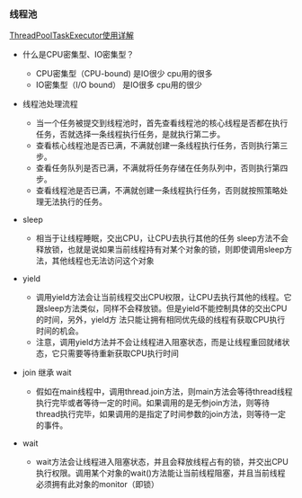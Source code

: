 ### 线程池

[ThreadPoolTaskExecutor使用详解](https://blog.csdn.net/foreverling/article/details/78073105)
* 什么是CPU密集型、IO密集型？
  * CPU密集型（CPU-bound)  是IO很少 cpu用的很多
  * IO密集型（I/O bound） 是IO很多 cpu用的很少

* 线程池处理流程
  * 当一个任务被提交到线程池时，首先查看线程池的核心线程是否都在执行任务，否就选择一条线程执行任务，是就执行第二步。
  * 查看核心线程池是否已满，不满就创建一条线程执行任务，否则执行第三步。
  * 查看任务队列是否已满，不满就将任务存储在任务队列中，否则执行第四步。
  * 查看线程池是否已满，不满就创建一条线程执行任务，否则就按照策略处理无法执行的任务。
* sleep
  * 相当于让线程睡眠，交出CPU，让CPU去执行其他的任务 sleep方法不会释放锁，也就是说如果当前线程持有对某个对象的锁，则即使调用sleep方法，其他线程也无法访问这个对象
* yield 
  * 调用yield方法会让当前线程交出CPU权限，让CPU去执行其他的线程。它跟sleep方法类似，同样不会释放锁。但是yield不能控制具体的交出CPU的时间，另外，yield方 法只能让拥有相同优先级的线程有获取CPU执行时间的机会。
  * 注意，调用yield方法并不会让线程进入阻塞状态，而是让线程重回就绪状态，它只需要等待重新获取CPU执行时间
* join 继承 wait
  * 假如在main线程中，调用thread.join方法，则main方法会等待thread线程执行完毕或者等待一定的时间。如果调用的是无参join方法，则等待thread执行完毕，如果调用的是指定了时间参数的join方法，则等待一定的事件。
 * wait
   * wait方法会让线程进入阻塞状态，并且会释放线程占有的锁，并交出CPU执行权限。调用某个对象的wait()方法能让当前线程阻塞，并且当前线程必须拥有此对象的monitor（即锁）
